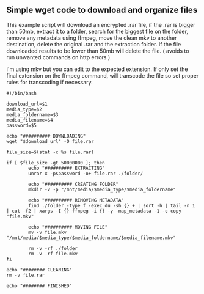 ## Simple wget code to download and organize files

This example script will download an encrypted .rar file, if the .rar is bigger than 50mb, extract it to a folder, search for the biggest file on the folder, remove any metadata using ffmpeg, move the clean mkv to another destination, delete the original .rar and the extraction folder. If the file downloaded results to be lower than 50mb will delete the file. ( avoids to run unwanted commands on http errors )

I'm using mkv but you can edit to the expected extension. If only set the final extension on the ffmpeg command, will transcode the file so set proper rules for transcoding if necessary.

```
#!/bin/bash

download_url=$1
media_type=$2
media_foldername=$3
media_filename=$4
password=$5

echo "########## DOWNLOADING"
wget "$download_url" -O file.rar

file_size=$(stat -c %s file.rar)

if [ $file_size -gt 50000000 ]; then
        echo "########## EXTRACTING"
        unrar x -p$password -o+ file.rar ./folder/

        echo "########## CREATING FOLDER"
        mkdir -v -p "/mnt/media/$media_type/$media_foldername"

        echo "########## REMOVING METADATA"
        find ./folder -type f -exec du -sh {} + | sort -h | tail -n 1 | cut -f2 | xargs -I {} ffmpeg -i {} -y -map_metadata -1 -c copy "file.mkv"

        echo "########## MOVING FILE"
        mv -v file.mkv "/mnt/media/$media_type/$media_foldername/$media_filename.mkv"

        rm -v -rf ./folder
        rm -v -rf file.mkv
fi

echo "######## CLEANING"
rm -v file.rar

echo "######## FINISHED"
```
